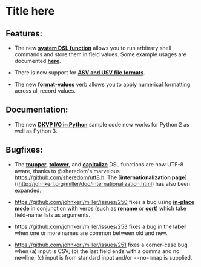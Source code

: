 # Title here

## Features:

* The new [**system DSL function**](http://johnkerl.org/miller/doc/reference-dsl.html#system) allows you to run
arbitrary shell commands and store them in field values. Some example usages are documented [**here**](http://johnkerl.org/miller/doc/data-sharing.html#Running_shell_commands).

* There is now support for [**ASV and USV file formats**](http://johnkerl.org/miller/doc/file-formats.html#CSV/TSV/ASV/USV/etc.).

* The new [**format-values**](http://johnkerl.org/miller/doc/reference-verbs.html#format-values) verb allows you to apply numerical formatting across all record values.

## Documentation:

* The new [**DKVP I/O in Python**](http://johnkerl.org/miller/doc/data-sharing.html#DKVP_I/O_in_Python) sample code now works for Python 2 as well as Python 3.

## Bugfixes: 

* The [**toupper**](http://johnkerl.org/miller/doc/reference-dsl.html#toupper), [**tolower**](http://johnkerl.org/miller/doc/reference-dsl.html#tolower), and [**capitalize**](http://johnkerl.org/miller/doc/reference-dsl.html#capitalize) DSL functions are now UTF-8 aware, thanks to @sheredom's marvelous https://github.com/sheredom/utf8.h. The [**internationalization page**]((http://johnkerl.org/miller/doc/internationalization.html) has also been expanded.

* https://github.com/johnkerl/miller/issues/250 fixes a bug using [**in-place mode**](https://johnkerl.org/miller/doc/reference.html#In-place_mode) in conjunction with verbs (such as [**rename**](http://johnkerl.org/miller/doc/reference-dsl.html#rename) or [**sort**](http://johnkerl.org/miller/doc/reference-dsl.html#sort)) which take field-name lists as arguments.

* https://github.com/johnkerl/miller/issues/253 fixes a bug in the [**label**](http://johnkerl.org/miller/doc/reference-verbs.html#label) when one or more names are common between old and new.

* https://github.com/johnkerl/miller/issues/251 fixes a corner-case bug when (a) input is CSV; (b) the last field ends with a comma and no newline; (c) input is from standard input and/or <tt>--no-mmap</tt> is supplied.

